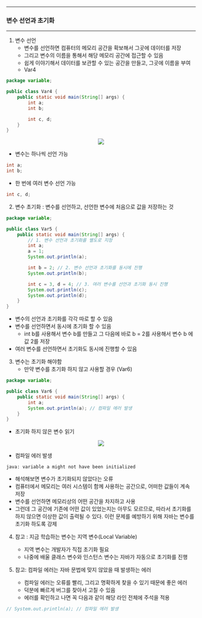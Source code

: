 -----
### 변수 선언과 초기화
-----
1. 변수 선언
   - 변수를 선언하면 컴퓨터의 메모리 공간을 확보해서 그곳에 데이터를 저장
   - 그리고 변수의 이름을 통해서 해당 메모리 공간에 접근할 수 있음
   - 쉽게 이야기해서 데이터를 보관할 수 있는 공간을 만들고, 그곳에 이름을 부여
   - Var4
```java
package variable;

public class Var4 {
    public static void main(String[] args) {
        int a;
        int b;

        int c, d;
    }
}
```
<div align="center">
<img src="https://github.com/user-attachments/assets/9736f4e5-e949-43c9-b334-f7c765d67a20">
</div>

  - 변수는 하나씩 선언 가능
```java
int a;
int b;
```

  - 한 번에 여러 변수 선언 가능
```java
int c, d;
```

2. 변수 초기화 : 변수를 선언하고, 선언한 변수에 처음으로 값을 저장하는 것
```java
package variable;

public class Var5 {
    public static void main(String[] args) {
        // 1. 변수 선언과 초기화를 별도로 지정
        int a;
        a = 1;
        System.out.println(a);

        int b = 2; // 2. 변수 선언과 초기화를 동시에 진행
        System.out.println(b);

        int c = 3, d = 4; // 3. 여러 변수를 선언과 초기화 동시 진행
        System.out.println(c);
        System.out.println(d);
    }
}
```
  - 변수의 선언과 초기화를 각각 따로 할 수 있음
  - 변수를 선언하면서 동시에 초기화 할 수 있음
     + int b를 사용해서 변수 b를 만들고 그 다음에 바로 b = 2를 사용해서 변수 b 에 값 2를 저장
  - 여러 변수를 선언하면서 초기화도 동시에 진행할 수 있음

3. 변수는 초기화 해야함
   - 만약 변수를 초기화 하지 않고 사용할 경우 (Var6)
```java
package variable;

public class Var6 {
    public static void main(String[] args) {
        int a;
        System.out.println(a); // 컴파일 에러 발생
    }
}
```
  - 초기화 하지 않은 변수 읽기
<div align="center">
<img src="https://github.com/user-attachments/assets/3e9c206b-6b1a-4228-9bb2-e6234c8011b2">
</div>

  - 컴파일 에러 발생
```
java: variable a might not have been initialized
```

  - 해석해보면 변수가 초기화되지 않았다는 오류
  - 컴퓨터에서 메모리는 여러 시스템이 함께 사용하는 공간으로, 어떠한 값들이 계속 저장
  - 변수를 선언하면 메모리상의 어떤 공간을 차지하고 사용
  - 그런데 그 공간에 기존에 어떤 값이 있었는지는 아무도 모르므로, 따라서 초기화를 하지 않으면 이상한 값이 출력될 수 있다. 이런 문제를 예방하기 위해 자바는 변수를 초기화 하도록 강제

4. 참고 : 지금 학습하는 변수는 지역 변수(Local Variable)
   - 지역 변수는 개발자가 직접 초기화 필요
   - 나중에 배울 클래스 변수와 인스턴스 변수는 자바가 자동으로 초기화를 진행

5. 참고: 컴파일 에러는 자바 문법에 맞지 않았을 때 발생하는 에러
   - 컴파일 에러는 오류를 빨리, 그리고 명확하게 찾을 수 있기 때문에 좋은 에러
   - 덕분에 빠르게 버그를 찾아서 고칠 수 있음
   - 에러를 확인하고 나면 꼭 다음과 같이 해당 라인 전체에 주석을 적용
```java
// System.out.println(a); // 컴파일 에러 발생
```
